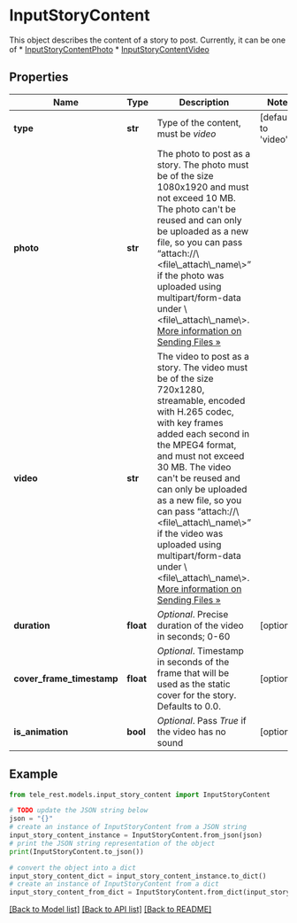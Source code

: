 # InputStoryContent

This object describes the content of a story to post. Currently, it can be one of  * [InputStoryContentPhoto](https://core.telegram.org/bots/api/#inputstorycontentphoto) * [InputStoryContentVideo](https://core.telegram.org/bots/api/#inputstorycontentvideo)

## Properties

Name | Type | Description | Notes
------------ | ------------- | ------------- | -------------
**type** | **str** | Type of the content, must be *video* | [default to 'video']
**photo** | **str** | The photo to post as a story. The photo must be of the size 1080x1920 and must not exceed 10 MB. The photo can&#39;t be reused and can only be uploaded as a new file, so you can pass “attach://\\&lt;file\\_attach\\_name\\&gt;” if the photo was uploaded using multipart/form-data under \\&lt;file\\_attach\\_name\\&gt;. [More information on Sending Files »](https://core.telegram.org/bots/api/#sending-files) | 
**video** | **str** | The video to post as a story. The video must be of the size 720x1280, streamable, encoded with H.265 codec, with key frames added each second in the MPEG4 format, and must not exceed 30 MB. The video can&#39;t be reused and can only be uploaded as a new file, so you can pass “attach://\\&lt;file\\_attach\\_name\\&gt;” if the video was uploaded using multipart/form-data under \\&lt;file\\_attach\\_name\\&gt;. [More information on Sending Files »](https://core.telegram.org/bots/api/#sending-files) | 
**duration** | **float** | *Optional*. Precise duration of the video in seconds; 0-60 | [optional] 
**cover_frame_timestamp** | **float** | *Optional*. Timestamp in seconds of the frame that will be used as the static cover for the story. Defaults to 0.0. | [optional] 
**is_animation** | **bool** | *Optional*. Pass *True* if the video has no sound | [optional] 

## Example

```python
from tele_rest.models.input_story_content import InputStoryContent

# TODO update the JSON string below
json = "{}"
# create an instance of InputStoryContent from a JSON string
input_story_content_instance = InputStoryContent.from_json(json)
# print the JSON string representation of the object
print(InputStoryContent.to_json())

# convert the object into a dict
input_story_content_dict = input_story_content_instance.to_dict()
# create an instance of InputStoryContent from a dict
input_story_content_from_dict = InputStoryContent.from_dict(input_story_content_dict)
```
[[Back to Model list]](../README.md#documentation-for-models) [[Back to API list]](../README.md#documentation-for-api-endpoints) [[Back to README]](../README.md)


